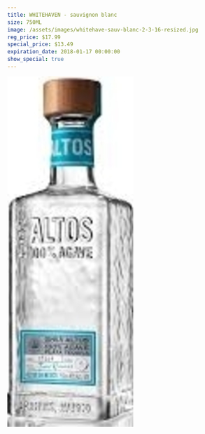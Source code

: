 ```yaml
---
title: WHITEHAVEN - sauvignon blanc
size: 750ML
image: /assets/images/whitehave-sauv-blanc-2-3-16-resized.jpg
reg_price: $17.99
special_price: $13.49
expiration_date: 2018-01-17 00:00:00
show_special: true
---
```



![](/assets/images/versions/olmeca-2-1---x----288-800x---.jpg)